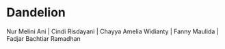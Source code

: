 # Dandelion
Nur Melini Ani | Cindi Risdayani | Chayya Amelia Widianty | Fanny Maulida | Fadjar Bachtiar Ramadhan
